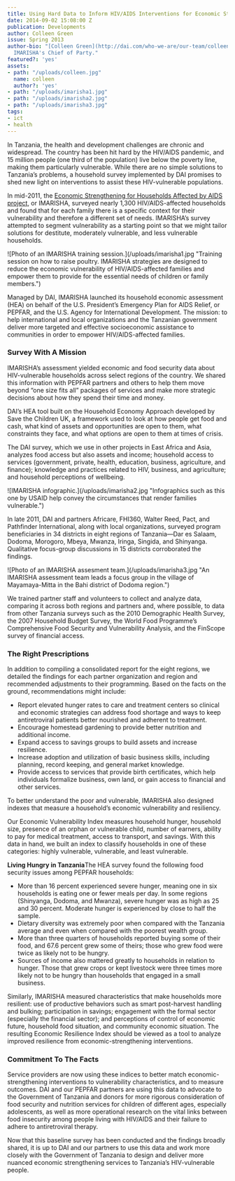 ```yaml
---
title: Using Hard Data to Inform HIV/AIDS Interventions for Economic Strengthening
date: 2014-09-02 15:08:00 Z
publication: Developments
author: Colleen Green
issue: Spring 2013
author-bio: "[Colleen Green](http://dai.com/who-we-are/our-team/colleen-green) is
  IMARISHA's Chief of Party."
featured?: 'yes'
assets:
- path: "/uploads/colleen.jpg"
  name: colleen
  author?: 'yes'
- path: "/uploads/imarisha1.jpg"
- path: "/uploads/imarisha2.jpg"
- path: "/uploads/imarisha3.jpg"
tags:
- ict
- health
---
```


<p>In Tanzania, the health and development challenges are chronic and widespread. The country has been hit hard by the HIV/AIDS pandemic, and 15 million people (one third of the population) live below the poverty line, making them particularly vulnerable. While there are no simple solutions to Tanzania’s problems, a household survey implemented by DAI promises to shed new light on interventions to assist these HIV-vulnerable populations.</p>


  
  <p>In mid-2011, the <a href="http://dai.com/our-work/projects/tanzania%E2%80%94economic-strenghthening-households-affected-aids-imarisha">Economic Strengthening for Households Affected by AIDS project</a>, or IMARISHA, surveyed nearly 1,300 HIV/AIDS-affected households and found that for each family there is a specific context for their vulnerability and therefore a different set of needs. IMARISHA’s survey attempted to segment vulnerability as a starting point so that we might tailor solutions for destitute, moderately vulnerable, and less vulnerable households.</p>
  ![Photo of an IMARISHA training session.](/uploads/imarisha1.jpg "Training session on how to raise poultry. IMARISHA strategies are designed to reduce the economic vulnerability of HIV/AIDS-affected families and empower them to provide for the essential needs of children or family members.") 
  <p>Managed by DAI, IMARISHA launched its household economic assessment (HEA) on behalf of the U.S. President’s Emergency Plan for AIDS Relief, or PEPFAR, and the U.S. Agency for International Development. The mission: to help international and local organizations and the Tanzanian government deliver more targeted and effective socioeconomic assistance to communities in order to empower HIV/AIDS-affected families.</p>
  <h3>Survey With A Mission</h3>
  <p>IMARISHA’s assessment yielded economic and food security data about HIV-vulnerable households across select regions of the country. We shared this information with PEPFAR partners and others to help them move beyond “one size fits all” packages of services and make more strategic decisions about how they spend their time and money.</p>
  <p>DAI’s HEA tool built on the Household Economy Approach developed by Save the Children UK, a framework used to look at how people get food and cash, what kind of assets and opportunities are open to them, what constraints they face, and what options are open to them at times of crisis.</p>
  <p>The DAI survey, which we use in other projects in East Africa and Asia, analyzes food access but also assets and income; household access to services (government, private, health, education, business, agriculture, and finance); knowledge and practices related to HIV, business, and agriculture; and household perceptions of wellbeing.</p>
    ![IMARISHA infographic.](/uploads/imarisha2.jpg "Infographics such as this one by USAID help convey the circumstances that render families vulnerable.") 
  <p>In late 2011, DAI and partners Africare, FHI360, Walter Reed, Pact, and Pathfinder International, along with local organizations, surveyed program beneficiaries in 34 districts in eight regions of Tanzania—Dar es Salaam, Dodoma, Morogoro, Mbeya, Mwanza, Iringa, Singida, and Shinyanga. Qualitative focus-group discussions in 15 districts corroborated the findings.</p>
  ![Photo of an IMARISHA assesment team.](/uploads/imarisha3.jpg "An IMARISHA assessment team leads a focus group in the village of Mayamaya-Mitta in the Bahi district of Dodoma region.") 
  <p>We trained partner staff and volunteers to collect and analyze data, comparing it across both regions and partners and, where possible, to data from other Tanzania surveys such as the 2010 Demographic Health Survey, the 2007 Household Budget Survey, the World Food Programme’s Comprehensive Food Security and Vulnerability Analysis, and the FinScope survey of financial access.</p>
  <h3>The Right Prescriptions</h3>
  <p>In addition to compiling a consolidated report for the eight regions, we detailed the findings for each partner organization and region and recommended adjustments to their programming. Based on the facts on the ground, recommendations might include:</p>
  <ul>
    <li>Report elevated hunger rates to care and treatment centers so clinical and economic strategies can address food shortage and ways to keep antiretroviral patients better nourished and adherent to treatment.</li>
    <li>Encourage homestead gardening to provide better nutrition and additional income.</li>
    <li>Expand access to savings groups to build assets and increase resilience.</li>
    <li>Increase adoption and utilization of basic business skills, including planning, record keeping, and general market knowledge.</li>
    <li>Provide access to services that provide birth certificates, which help individuals formalize business, own land, or gain access to financial and other services.</li>
  </ul>
  <p>To better understand the poor and vulnerable, IMARISHA also designed indexes that measure a household’s economic vulnerability and resiliency.</p>
  <p>Our Economic Vulnerability Index measures household hunger, household size, presence of an orphan or vulnerable child, number of earners, ability to pay for medical treatment, access to transport, and savings. With this data in hand, we built an index to classify households in one of these categories: highly vulnerable, vulnerable, and least vulnerable.</p>
  <aside><strong>Living Hungry in Tanzania</strong>The HEA survey found the following food security issues among PEPFAR households:
  <ul>
    <li>More than 16 percent experienced severe hunger, meaning one in six households is eating one or fewer meals per day. In some regions (Shinyanga, Dodoma, and Mwanza), severe hunger was as high as 25 and 30 percent. Moderate hunger is experienced by close to half the sample.</li>
    <li>Dietary diversity was extremely poor when compared with the Tanzania average and even when compared with the poorest wealth group.</li>
    <li>More than three quarters of households reported buying some of their food, and 67.6 percent grew some of theirs; those who grew food were twice as likely not to be hungry.</li>
    <li>Sources of income also mattered greatly to households in relation to hunger. Those that grew crops or kept livestock were three times more likely not to be hungry than households that engaged in a small business.</li>
  </ul>
</aside>
  <p>Similarly, IMARISHA measured characteristics that make households more resilient: use of productive behaviors such as smart post-harvest handling and bulking; participation in savings; engagement with the formal sector (especially the financial sector); and perceptions of control of economic future, household food situation, and community economic situation. The resulting Economic Resilience Index should be viewed as a tool to analyze improved resilience from economic-strengthening interventions.</p>
  <h3>Commitment To The Facts</h3>
  <p>Service providers are now using these indices to better match economic-strengthening interventions to vulnerability characteristics, and to measure outcomes. DAI and our PEPFAR partners are using this data to advocate to the Government of Tanzania and donors for more rigorous consideration of food security and nutrition services for children of different ages, especially adolescents, as well as more operational research on the vital links between food insecurity among people living with HIV/AIDS and their failure to adhere to antiretroviral therapy.</p>
  <p>Now that this baseline survey has been conducted and the findings broadly shared, it is up to DAI and our partners to use this data and work more closely with the Government of Tanzania to design and deliver more nuanced economic strengthening services to Tanzania’s HIV-vulnerable people.</p>
